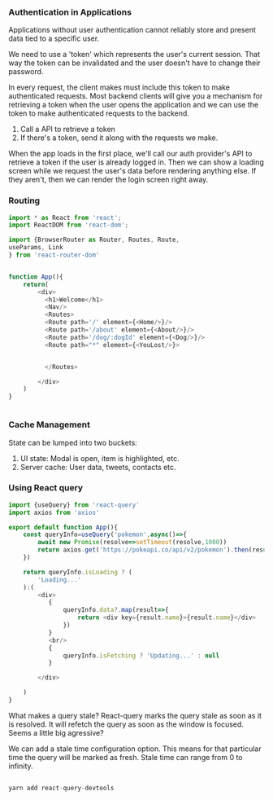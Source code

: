 ### Authentication in Applications

Applications without user authentication cannot reliably store
and present data tied to a specific
user.

We need to use a 'token' which represents the user's current session. That way the token can be invalidated and the user doesn't have to change their password.

In every request, the client makes must include this token to make authenticated requests. Most backend clients will give you a mechanism for retrieving a token when the user opens the application and we can use the token to make authenticated requests to the backend. 

1. Call a API to retrieve a token
2. If there's a token, send it along with the requests we make.

When the app loads in the first place, we'll call our auth provider's API to retrieve a token if the user is already logged in. Then we can show a loading screen while we request the user's data before rendering anything else. If they aren't, then we can render the login screen right away.


### Routing

```javascript
import * as React from 'react';
import ReactDOM from 'react-dom';

import {BrowserRouter as Router, Routes, Route,
useParams, Link
} from 'react-router-dom'


function App(){
    return(
        <div>
          <h1>Welcome</h1>
          <Nav/>
          <Routes>
          <Route path='/' element={<Home/>}/>
          <Route path='/about' element={<About/>}/>
          <Route path='/dog/:dogId' element={<Dog/>}/>
          <Route path="*" element={<YouLost/>}>


          </Routes>

        </div>
    )
}



```



### Cache Management

State can be lumped into two buckets:

1. UI state: Modal is open, item is highlighted, etc.
2. Server cache: User data, tweets, contacts etc.

### Using React query

```javascript
import {useQuery} from 'react-query'
import axios from 'axios'

export default function App(){
    const queryInfo=useQuery('pokemon',async()=>{
        await new Promise(resolve=>setTimeout(resolve,1000))
        return axios.get('https://pokeapi.co/api/v2/pokemon').then(res=>res.data.results)
    })

    return queryInfo.isLoading ? (
        'Loading...'
    ):(
        <div>
           {
               queryInfo.data?.map(result=>{
                   return <div key={result.name}>{result.name}</div>
               })
           }
           <br/>
           {
               queryInfo.isFetching ? 'Updating...' : null
           }

        </div>

    )
}


```

What makes a query stale? React-query marks the query stale as soon as it
is resolved. It will refetch the query as soon as the window is focused.
Seems a little big agressive?

We can add a stale time configuration option. This means for that particular
time the query will be marked as fresh.
Stale time can range from 0 to infinity.

```javascript

yarn add react-query-devtools

```




